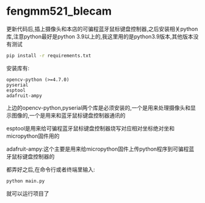 # fengmm521_blecam
 
更新代码后,插上摄像头和本店的可骗程蓝牙鼠标键盘控制器,之后安装相关python库,注意python最好是python 3.9以上的,我这里用的是python3.9版本,其他版本没有测试

``` bash
pip install -r requirements.txt
```
安装库有:

    opencv-python (>=4.7.0)
    pyserial
    esptool
    adafruit-ampy

上边的opencv-python,pyserial两个库是必须安装的,一个是用来处理摄像头和显示图像的,一个是用来和蓝牙鼠标键盘控制器通讯的

esptool是用来给可骗程蓝牙鼠标键盘控制器烧写对应相对坐标绝对坐和micropython固件用的

adafruit-ampy:这个主要是用来给micropython固件上传python程序到可骗程蓝牙鼠标键盘控制器的


都弄好之后,在命令行或者终端里输入:
``` Python
python main.py
```
就可以运行项目了